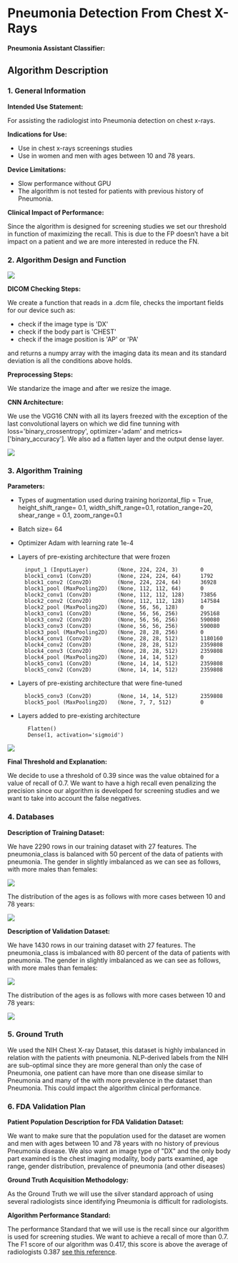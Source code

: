 # Pneumonia Detection From Chest X-Rays

**Pneumonia Assistant Classifier:**

## Algorithm Description

### 1. General Information

**Intended Use Statement:**

For assisting the radiologist into Pneumonia detection on chest x-rays.

**Indications for Use:**

* Use in chest x-rays screenings studies
* Use in women and men with ages between 10 and 78 years.

**Device Limitations:**

* Slow performance without GPU
* The algorithm is not tested for patients with previous history of Pneumonia.

**Clinical Impact of Performance:**

Since the algorithm is designed for screening studies we set our threshold in function of maximizing the recall. This is due to the  FP doesn’t have a bit impact on a patient and we are more interested in reduce the FN.

### 2. Algorithm Design and Function

![](flowchart.png)


**DICOM Checking Steps:**

We create a function that reads in a .dcm file, checks the important fields for our device such as:
* check if the image type is 'DX'
* check if the body part is 'CHEST'
* check if the image position is 'AP' or 'PA'

and returns a numpy array with the imaging data its mean and its standard deviation is all the conditions above holds.

**Preprocessing Steps:**

We standarize  the image and after  we resize the image.

**CNN Architecture:**

We use the VGG16 CNN with all its layers freezed with the exception of the last convolutional layers on which we did fine tunning with loss='binary_crossentropy', optimizer='adam' and metrics=['binary_accuracy']. We also ad a flatten layer and the output dense layer.

![](loss.png)


### 3. Algorithm Training

**Parameters:**
* Types of augmentation used during training
          horizontal_flip = True,
          height_shift_range= 0.1,
          width_shift_range=0.1,
          rotation_range=20,
          shear_range = 0.1,
          zoom_range=0.1
* Batch size= 64
* Optimizer Adam with learning rate 1e-4
* Layers of pre-existing architecture that were frozen

        input_1 (InputLayer)         (None, 224, 224, 3)       0         
        block1_conv1 (Conv2D)        (None, 224, 224, 64)      1792      
        block1_conv2 (Conv2D)        (None, 224, 224, 64)      36928     
        block1_pool (MaxPooling2D)   (None, 112, 112, 64)      0        
        block2_conv1 (Conv2D)        (None, 112, 112, 128)     73856     
        block2_conv2 (Conv2D)        (None, 112, 112, 128)     147584    
        block2_pool (MaxPooling2D)   (None, 56, 56, 128)       0         
        block3_conv1 (Conv2D)        (None, 56, 56, 256)       295168    
        block3_conv2 (Conv2D)        (None, 56, 56, 256)       590080    
        block3_conv3 (Conv2D)        (None, 56, 56, 256)       590080    
        block3_pool (MaxPooling2D)   (None, 28, 28, 256)       0         
        block4_conv1 (Conv2D)        (None, 28, 28, 512)       1180160   
        block4_conv2 (Conv2D)        (None, 28, 28, 512)       2359808   
        block4_conv3 (Conv2D)        (None, 28, 28, 512)       2359808   
        block4_pool (MaxPooling2D)   (None, 14, 14, 512)       0         
        block5_conv1 (Conv2D)        (None, 14, 14, 512)       2359808   
        block5_conv2 (Conv2D)        (None, 14, 14, 512)       2359808

* Layers of pre-existing architecture that were fine-tuned

        block5_conv3 (Conv2D)        (None, 14, 14, 512)       2359808   
        block5_pool (MaxPooling2D)   (None, 7, 7, 512)         0    
* Layers added to pre-existing architecture

         Flatten()
         Dense(1, activation='sigmoid')


![](pr.png)

**Final Threshold and Explanation:**

We decide to use a threshold of 0.39 since was the value obtained for a value of recall of 0.7. We want to have a high recall even penalizing the precision since our algorithm is developed for screening studies and we want to take into account the false negatives.

### 4. Databases

**Description of Training Dataset:**

 We have 2290 rows in our training dataset with 27 features. The pneumonia_class is balanced with 50 percent of the data of patients with pneumonia. The gender in slightly imbalanced as we can see as follows, with more males than females:

 ![](gender.png)

 The distribution of the ages is as follows with more cases between 10 and 78 years:

 ![](age.png)

**Description of Validation Dataset:**

We have 1430 rows in our training dataset with 27 features. The pneumonia_class is imbalanced with 80 percent of the data of patients with pneumonia. The gender in slightly imbalanced as we can see as follows, with more males than females:

![](val_gender.png)

The distribution of the ages is as follows with more cases between 10 and 78 years:

![](val_age.png)

### 5. Ground Truth

 We used the NIH Chest X-ray Dataset, this dataset is highly imbalanced in relation with the patients with pneumonia. NLP-derived labels from the NIH are sub-optimal since they are more general than only the case of Pneumonia, one patient can have more than one disease similar to Pneumonia and many of the with more prevalence in the dataset than Pneumonia. This could impact the algorithm clinical performance.


### 6. FDA Validation Plan

**Patient Population Description for FDA Validation Dataset:**

 We want to make sure that the population used for the dataset are women and men with ages between 10 and 78 years with no history of previous Pneumonia disease. We also want an image type of "DX" and the only body part examined is the chest
 imaging modality, body parts examined, age range, gender distribution, prevalence of pneumonia (and other diseases)


**Ground Truth Acquisition Methodology:**

As the Ground Truth we will use the silver standard approach of using several radiologists since identifying Pneumonia is difficult for radiologists.

**Algorithm Performance Standard:**

The performance Standard that we will use is the recall since our algorithm is used for screening studies. We want to achieve a recall of more than 0.7. The F1 score of our algorithm was 0.417, this score is above the average of radiologists 0.387 [see this reference](https://arxiv.org/pdf/1711.05225.pdf).
